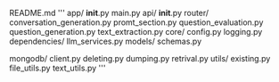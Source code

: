 README.md
'''
app/
  __init__.py
  main.py
  api/
    __init__.py
    router/
      conversation_generation.py
      promt_section.py
      question_evaluation.py
      question_generation.py
      text_extraction.py
  core/
    config.py
    logging.py
  dependencies/
    llm_services.py
  models/
    schemas.py

  mongodb/
    client.py
    deleting.py
    dumping.py
    retrival.py
  utils/
    existing.py
    file_utils.py
    text_utils.py
'''